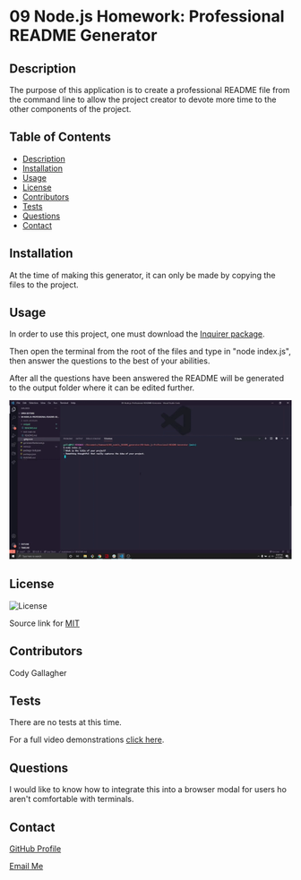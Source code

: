 
# 09 Node.js Homework: Professional README Generator

## Description

The purpose of this application is to create a professional README file from the command line to allow the project creator to devote more time to the other components of the project.

## Table of Contents
- [Description](#description)
- [Installation](#installation)
- [Usage](#usage)
- [License](#license)
- [Contributors](#contributors)
- [Tests](#tests)
- [Questions](#questions)
- [Contact](#contact)

## Installation

At the time of making this generator, it can only be made by copying the files to the project. 

## Usage

In order to use this project, one must download the [Inquirer package](https://www.npmjs.com/package/inquirer).

Then open the terminal from the root of the files and type in "node index.js", then answer the questions to the best of your abilities. 

After all the questions have been answered the README will be generated to the output folder where it can be edited further. 

![The inquirer in action](assets/readme_gif.gif)

## License

![License](https://img.shields.io/badge/License-MIT-yellow.svg)

Source link for [MIT](https://opensource.org/licenses/MIT)


## Contributors

Cody Gallagher

## Tests

There are no tests at this time.

For a full video demonstrations [click here](https://drive.google.com/file/d/1VuqFeSDHQCS7UkQ1BFfmTaVFfE4ZGuDL/view?usp=sharing).

## Questions

I would like to know how to integrate this into a browser modal for users ho aren't comfortable with terminals. 

## Contact

[GitHub Profile](https://github.com/CodyG-2021)

[Email Me](gallagher2021@gmail.com)

